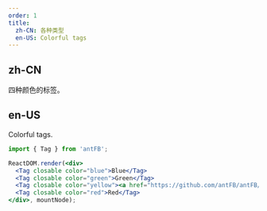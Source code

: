 ```yaml
---
order: 1
title: 
  zh-CN: 各种类型
  en-US: Colorful tags
---
```


## zh-CN

四种颜色的标签。

## en-US
Colorful tags.

````jsx
import { Tag } from 'antFB';

ReactDOM.render(<div>
  <Tag closable color="blue">Blue</Tag>
  <Tag closable color="green">Green</Tag>
  <Tag closable color="yellow"><a href="https://github.com/antFB/antFB/issues/1862">Yellow</a></Tag>
  <Tag closable color="red">Red</Tag>
</div>, mountNode);
````
